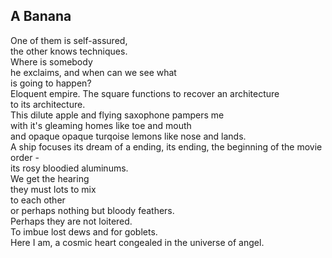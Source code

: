 A Banana
--------
One of them is self-assured,  
the other knows techniques.  
Where is somebody  
he exclaims, and when can we see what  
is going to happen?  
Eloquent empire. The square functions to recover an architecture  
to its architecture.  
This dilute apple and flying saxophone pampers me  
with it's gleaming homes like toe and mouth  
and opaque opaque turqoise lemons like nose and lands.  
A ship focuses its dream of a ending, its ending, the beginning of the movie order -  
its rosy bloodied aluminums.  
We get the hearing  
they must lots to mix  
to each other  
or perhaps nothing but bloody feathers.  
Perhaps they are not loitered.  
To imbue lost dews and for goblets.  
Here I am, a cosmic heart congealed in the universe of angel.  
